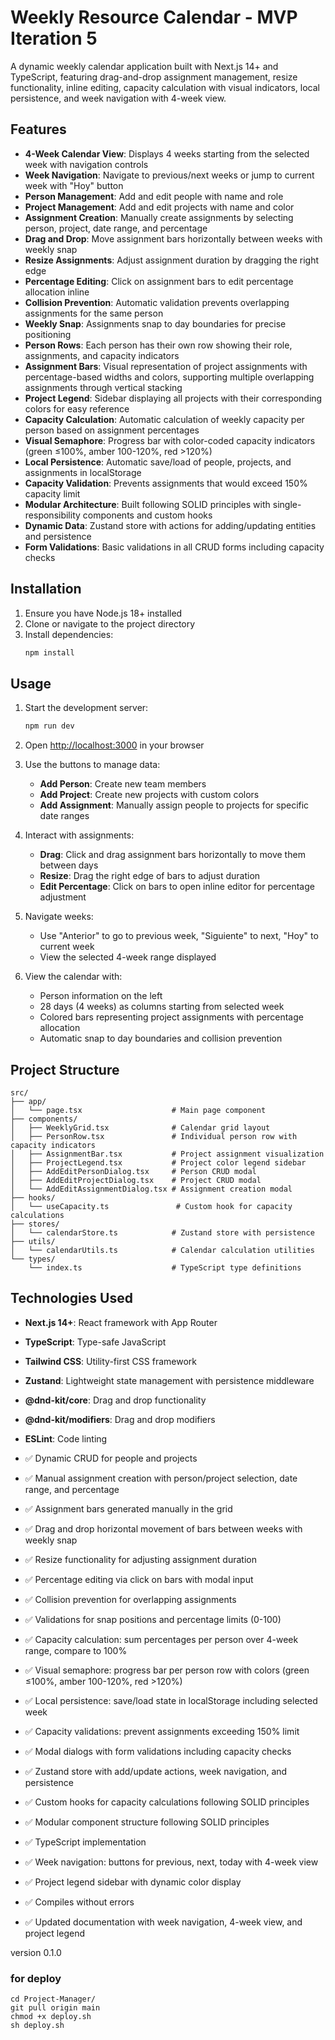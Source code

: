 # Weekly Resource Calendar - MVP Iteration 5

A dynamic weekly calendar application built with Next.js 14+ and TypeScript, featuring drag-and-drop assignment management, resize functionality, inline editing, capacity calculation with visual indicators, local persistence, and week navigation with 4-week view.

## Features

- **4-Week Calendar View**: Displays 4 weeks starting from the selected week with navigation controls
- **Week Navigation**: Navigate to previous/next weeks or jump to current week with "Hoy" button
- **Person Management**: Add and edit people with name and role
- **Project Management**: Add and edit projects with name and color
- **Assignment Creation**: Manually create assignments by selecting person, project, date range, and percentage
- **Drag and Drop**: Move assignment bars horizontally between weeks with weekly snap
- **Resize Assignments**: Adjust assignment duration by dragging the right edge
- **Percentage Editing**: Click on assignment bars to edit percentage allocation inline
- **Collision Prevention**: Automatic validation prevents overlapping assignments for the same person
- **Weekly Snap**: Assignments snap to day boundaries for precise positioning
- **Person Rows**: Each person has their own row showing their role, assignments, and capacity indicators
- **Assignment Bars**: Visual representation of project assignments with percentage-based widths and colors, supporting multiple overlapping assignments through vertical stacking
- **Project Legend**: Sidebar displaying all projects with their corresponding colors for easy reference
- **Capacity Calculation**: Automatic calculation of weekly capacity per person based on assignment percentages
- **Visual Semaphore**: Progress bar with color-coded capacity indicators (green ≤100%, amber 100-120%, red >120%)
- **Local Persistence**: Automatic save/load of people, projects, and assignments in localStorage
- **Capacity Validation**: Prevents assignments that would exceed 150% capacity limit
- **Modular Architecture**: Built following SOLID principles with single-responsibility components and custom hooks
- **Dynamic Data**: Zustand store with actions for adding/updating entities and persistence
- **Form Validations**: Basic validations in all CRUD forms including capacity checks

## Installation

1. Ensure you have Node.js 18+ installed
2. Clone or navigate to the project directory
3. Install dependencies:
   ```bash
   npm install
   ```

## Usage

1. Start the development server:
   ```bash
   npm run dev
   ```

2. Open [http://localhost:3000](http://localhost:3000) in your browser

3. Use the buttons to manage data:
   - **Add Person**: Create new team members
   - **Add Project**: Create new projects with custom colors
   - **Add Assignment**: Manually assign people to projects for specific date ranges

4. Interact with assignments:
   - **Drag**: Click and drag assignment bars horizontally to move them between days
   - **Resize**: Drag the right edge of bars to adjust duration
   - **Edit Percentage**: Click on bars to open inline editor for percentage adjustment

5. Navigate weeks:
    - Use "Anterior" to go to previous week, "Siguiente" to next, "Hoy" to current week
    - View the selected 4-week range displayed

6. View the calendar with:
    - Person information on the left
    - 28 days (4 weeks) as columns starting from selected week
    - Colored bars representing project assignments with percentage allocation
    - Automatic snap to day boundaries and collision prevention

## Project Structure

```
src/
├── app/
│   └── page.tsx                    # Main page component
├── components/
│   ├── WeeklyGrid.tsx              # Calendar grid layout
│   ├── PersonRow.tsx               # Individual person row with capacity indicators
│   ├── AssignmentBar.tsx           # Project assignment visualization
│   ├── ProjectLegend.tsx           # Project color legend sidebar
│   ├── AddEditPersonDialog.tsx     # Person CRUD modal
│   ├── AddEditProjectDialog.tsx    # Project CRUD modal
│   └── AddEditAssignmentDialog.tsx # Assignment creation modal
├── hooks/
│   └── useCapacity.ts               # Custom hook for capacity calculations
├── stores/
│   └── calendarStore.ts            # Zustand store with persistence
├── utils/
│   └── calendarUtils.ts            # Calendar calculation utilities
└── types/
    └── index.ts                    # TypeScript type definitions
```

## Technologies Used

- **Next.js 14+**: React framework with App Router
- **TypeScript**: Type-safe JavaScript
- **Tailwind CSS**: Utility-first CSS framework
- **Zustand**: Lightweight state management with persistence middleware
- **@dnd-kit/core**: Drag and drop functionality
- **@dnd-kit/modifiers**: Drag and drop modifiers
- **ESLint**: Code linting


- ✅ Dynamic CRUD for people and projects
- ✅ Manual assignment creation with person/project selection, date range, and percentage
- ✅ Assignment bars generated manually in the grid
- ✅ Drag and drop horizontal movement of bars between weeks with weekly snap
- ✅ Resize functionality for adjusting assignment duration
- ✅ Percentage editing via click on bars with modal input
- ✅ Collision prevention for overlapping assignments
- ✅ Validations for snap positions and percentage limits (0-100)
- ✅ Capacity calculation: sum percentages per person over 4-week range, compare to 100%
- ✅ Visual semaphore: progress bar per person row with colors (green ≤100%, amber 100-120%, red >120%)
- ✅ Local persistence: save/load state in localStorage including selected week
- ✅ Capacity validations: prevent assignments exceeding 150% limit
- ✅ Modal dialogs with form validations including capacity checks
- ✅ Zustand store with add/update actions, week navigation, and persistence
- ✅ Custom hooks for capacity calculations following SOLID principles
- ✅ Modular component structure following SOLID principles
- ✅ TypeScript implementation
- ✅ Week navigation: buttons for previous, next, today with 4-week view
- ✅ Project legend sidebar with dynamic color display
- ✅ Compiles without errors
- ✅ Updated documentation with week navigation, 4-week view, and project legend

version 0.1.0


### for deploy 

````
cd Project-Manager/
git pull origin main
chmod +x deploy.sh
sh deploy.sh
````
